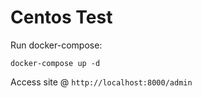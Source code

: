# Centos Test
Run docker-compose:

    docker-compose up -d

Access site @ `http://localhost:8000/admin`
